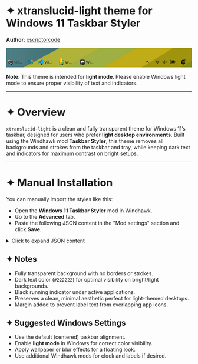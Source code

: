 # ✦ xtranslucid-light theme for Windows 11 Taskbar Styler

**Author**: [xscriptorcode](https://github.com/xscriptorcode)

![Demonstration](files/xtranslucid-light.png)

**Note**: This theme is intended for **light mode**. Please enable Windows light mode to ensure proper visibility of text and indicators.

---

# ✦ Overview

`xtranslucid-light` is a clean and fully transparent theme for Windows 11’s taskbar, designed for users who prefer **light desktop environments**. Built using the Windhawk mod **Taskbar Styler**, this theme removes all backgrounds and strokes from the taskbar and tray, while keeping dark text and indicators for maximum contrast on bright setups.

---

# ✦ Manual Installation

You can manually import the styles like this:

- Open the **Windows 11 Taskbar Styler** mod in Windhawk.
- Go to the **Advanced** tab.
- Paste the following JSON content in the "Mod settings" section and click **Save**.

<details>
<summary>Click to expand JSON content</summary>

```json
{
  "theme": "xtranslucid-light",
  "controlStyles[0].target": "Rectangle#BackgroundFill",
  "controlStyles[0].styles[0]": "Fill=Transparent",
  "controlStyles[1].target": "Rectangle#BackgroundStroke",
  "controlStyles[1].styles[0]": "Fill=Transparent",
  "controlStyles[2].target": "Grid#SystemTrayFrameGrid",
  "controlStyles[2].styles[0]": "Background=Transparent",
  "controlStyles[3].target": "Taskbar.TaskListLabeledButtonPanel > Border#BackgroundElement",
  "controlStyles[3].styles[0]": "Background=Transparent",
  "controlStyles[4].target": "Taskbar.TaskListButtonPanel#ExperienceToggleButtonRootPanel > Border#BackgroundElement",
  "controlStyles[4].styles[0]": "Background=Transparent",
  "controlStyles[5].target": "Taskbar.TaskListLabeledButtonPanel@CommonStates > Rectangle#RunningIndicator",
  "controlStyles[5].styles[0]": "Fill=Black",
  "controlStyles[5].styles[1]": "Height=3",
  "controlStyles[5].styles[2]": "RadiusX=2",
  "controlStyles[5].styles[3]": "RadiusY=2",
  "controlStyles[5].styles[4]": "VerticalAlignment=Bottom",
  "controlStyles[5].styles[5]": "Margin=16,0,16,4",
  "controlStyles[5].styles[6]": "StrokeThickness=0",
  "controlStyles[6].target": "Taskbar.TaskbarBackground",
  "controlStyles[6].styles[0]": "Background=Transparent",
  "controlStyles[7].target": "Taskbar.TaskbarFrame",
  "controlStyles[7].styles[0]": "Background=Transparent",
  "controlStyles[8].target": "Taskbar.BaseBackgroundElement",
  "controlStyles[8].styles[0]": "Background=Transparent",
  "controlStyles[9].target": "Taskbar.TaskbarBackgroundElement",
  "controlStyles[9].styles[0]": "Background=Transparent",
  "controlStyles[10].target": "TextBlock#LabelControl",
  "controlStyles[10].styles[0]": "Margin=1,0,0,0",
  "controlStyles[10].styles[1]": "Foreground=#222222"
}
```
</details>

## ✦ Notes

- Fully transparent background with no borders or strokes.
- Dark text color (`#222222`) for optimal visibility on bright/light backgrounds.
- Black running indicator under active applications.
- Preserves a clean, minimal aesthetic perfect for light-themed desktops.
- Margin added to prevent label text from overlapping app icons.

## ✦ Suggested Windows Settings

- Use the default (centered) taskbar alignment.
- Enable **light mode** in Windows for correct color visibility.
- Apply wallpaper or blur effects for a floating look.
- Use additional Windhawk mods for clock and labels if desired.

